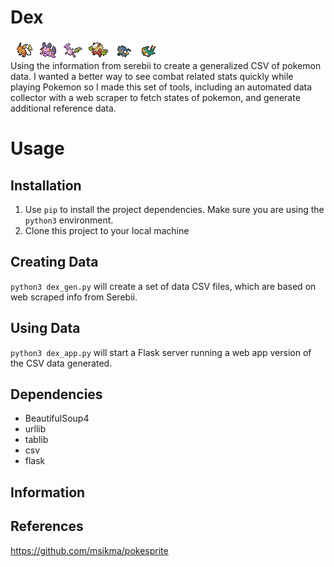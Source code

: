# Dex 
![img](static/shiny/raichu.png)![img](static/shiny/swampert.png)![img](static/shiny/crobat.png)![img](static/shiny/shiftry.png)![img](static/shiny/banette.png)![img](static/shiny/swellow.png)</br>
Using the information from serebii to create a generalized CSV of pokemon data. I wanted a better way to see combat related stats quickly while playing Pokemon so I made this set of tools, including an automated data collector with a web scraper to fetch states of pokemon, and generate additional reference data.

# Usage
## Installation
1. Use `pip` to install the project dependencies. Make sure you are using the `python3` environment.
2. Clone this project to your local machine

## Creating Data
`python3 dex_gen.py` will create a set of data CSV files, which are based on web scraped info from Serebii.

## Using Data
`python3 dex_app.py` will start a Flask server running a web app version of the CSV data generated.


## Dependencies
- BeautifulSoup4
- urllib
- tablib
- csv
- flask


## Information

## References
https://github.com/msikma/pokesprite